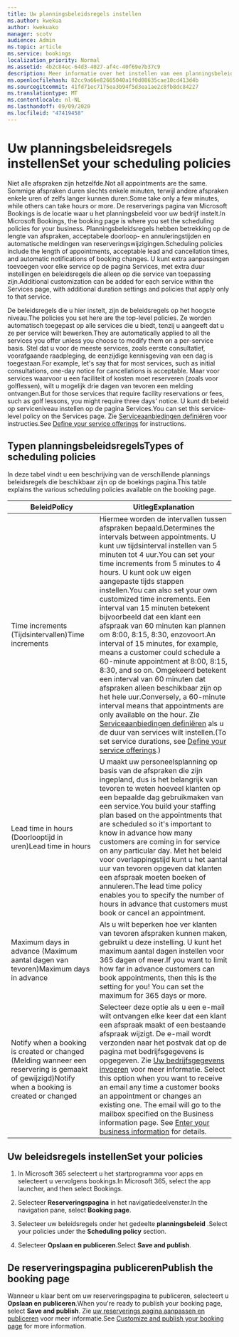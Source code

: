 ```yaml
---
title: Uw planningsbeleidsregels instellen
ms.author: kwekua
author: kwekuako
manager: scotv
audience: Admin
ms.topic: article
ms.service: bookings
localization_priority: Normal
ms.assetid: 4b2c84ec-64d3-4027-af4c-40f69e7b37c9
description: Meer informatie over het instellen van een planningsbeleid voor uw bedrijf. Het plannen van beleid omvat de lengte van afspraken, en de acceptabele overlappings-en annulerings tijden.
ms.openlocfilehash: 82cc9a66e82665040a1f0d08635cae10cd413d4b
ms.sourcegitcommit: 41fd71ec7175ea3b94f5d3ea1ae2c8fb8dc84227
ms.translationtype: MT
ms.contentlocale: nl-NL
ms.lasthandoff: 09/09/2020
ms.locfileid: "47419458"
---
```

# <a name="set-your-scheduling-policies"></a><span data-ttu-id="703cf-104">Uw planningsbeleidsregels instellen</span><span class="sxs-lookup"><span data-stu-id="703cf-104">Set your scheduling policies</span></span>

<span data-ttu-id="703cf-105">Niet alle afspraken zijn hetzelfde.</span><span class="sxs-lookup"><span data-stu-id="703cf-105">Not all appointments are the same.</span></span> <span data-ttu-id="703cf-106">Sommige afspraken duren slechts enkele minuten, terwijl andere afspraken enkele uren of zelfs langer kunnen duren.</span><span class="sxs-lookup"><span data-stu-id="703cf-106">Some take only a few minutes, while others can take hours or more.</span></span> <span data-ttu-id="703cf-107">De reserverings pagina van Microsoft Bookings is de locatie waar u het planningsbeleid voor uw bedrijf instelt.</span><span class="sxs-lookup"><span data-stu-id="703cf-107">In Microsoft Bookings, the booking page is where you set the scheduling policies for your business.</span></span> <span data-ttu-id="703cf-108">Planningsbeleidsregels hebben betrekking op de lengte van afspraken, acceptabele doorloop- en annuleringstijden en automatische meldingen van reserveringswijzigingen.</span><span class="sxs-lookup"><span data-stu-id="703cf-108">Scheduling policies include the length of appointments, acceptable lead and cancellation times, and automatic notifications of booking changes.</span></span> <span data-ttu-id="703cf-109">U kunt extra aanpassingen toevoegen voor elke service op de pagina Services, met extra duur instellingen en beleidsregels die alleen op die service van toepassing zijn.</span><span class="sxs-lookup"><span data-stu-id="703cf-109">Additional customization can be added for each service within the Services page, with additional duration settings and policies that apply only to that service.</span></span>

<span data-ttu-id="703cf-110">De beleidsregels die u hier instelt, zijn de beleidsregels op het hoogste niveau.</span><span class="sxs-lookup"><span data-stu-id="703cf-110">The policies you set here are the top-level policies.</span></span> <span data-ttu-id="703cf-111">Ze worden automatisch toegepast op alle services die u biedt, tenzij u aangeeft dat u ze per service wilt bewerken.</span><span class="sxs-lookup"><span data-stu-id="703cf-111">They are automatically applied to all the services you offer unless you choose to modify them on a per-service basis.</span></span> <span data-ttu-id="703cf-112">Stel dat u voor de meeste services, zoals eerste consultatief, voorafgaande raadpleging, de eenzijdige kennisgeving van een dag is toegestaan.</span><span class="sxs-lookup"><span data-stu-id="703cf-112">For example, let's say that for most services, such as initial consultations, one-day notice for cancellations is acceptable.</span></span> <span data-ttu-id="703cf-113">Maar voor services waarvoor u een faciliteit of kosten moet reserveren (zoals voor golflessen), wilt u mogelijk drie dagen van tevoren een melding ontvangen.</span><span class="sxs-lookup"><span data-stu-id="703cf-113">But for those services that require facility reservations or fees, such as golf lessons, you might require three days' notice.</span></span> <span data-ttu-id="703cf-114">U kunt dit beleid op serviceniveau instellen op de pagina Services.</span><span class="sxs-lookup"><span data-stu-id="703cf-114">You can set this service-level policy on the Services page.</span></span> <span data-ttu-id="703cf-115">Zie [Serviceaanbiedingen definiëren](define-service-offerings.md) voor instructies.</span><span class="sxs-lookup"><span data-stu-id="703cf-115">See [Define your service offerings](define-service-offerings.md) for instructions.</span></span>

## <a name="types-of-scheduling-policies"></a><span data-ttu-id="703cf-116">Typen planningsbeleidsregels</span><span class="sxs-lookup"><span data-stu-id="703cf-116">Types of scheduling policies</span></span>

<span data-ttu-id="703cf-117">In deze tabel vindt u een beschrijving van de verschillende plannings beleidsregels die beschikbaar zijn op de boekings pagina.</span><span class="sxs-lookup"><span data-stu-id="703cf-117">This table explains the various scheduling policies available on the booking page.</span></span>

| <span data-ttu-id="703cf-118">Beleid</span><span class="sxs-lookup"><span data-stu-id="703cf-118">Policy</span></span> | <span data-ttu-id="703cf-119">Uitleg</span><span class="sxs-lookup"><span data-stu-id="703cf-119">Explanation</span></span> |
|---|---|
| <span data-ttu-id="703cf-120">Time increments (Tijdsintervallen)</span><span class="sxs-lookup"><span data-stu-id="703cf-120">Time increments</span></span> | <span data-ttu-id="703cf-121">Hiermee worden de intervallen tussen afspraken bepaald.</span><span class="sxs-lookup"><span data-stu-id="703cf-121">Determines the intervals between appointments.</span></span> <span data-ttu-id="703cf-122">U kunt uw tijdsinterval instellen van 5 minuten tot 4 uur.</span><span class="sxs-lookup"><span data-stu-id="703cf-122">You can set your time increments from 5 minutes to 4 hours.</span></span> <span data-ttu-id="703cf-123">U kunt ook uw eigen aangepaste tijds stappen instellen.</span><span class="sxs-lookup"><span data-stu-id="703cf-123">You can also set your own customized time increments.</span></span> <span data-ttu-id="703cf-124">Een interval van 15 minuten betekent bijvoorbeeld dat een klant een afspraak van 60 minuten kan plannen om 8:00, 8:15, 8:30, enzovoort.</span><span class="sxs-lookup"><span data-stu-id="703cf-124">An interval of 15 minutes, for example, means a customer could schedule a 60-minute appointment at 8:00, 8:15, 8:30, and so on.</span></span> <span data-ttu-id="703cf-125">Omgekeerd betekent een interval van 60 minuten dat afspraken alleen beschikbaar zijn op het hele uur.</span><span class="sxs-lookup"><span data-stu-id="703cf-125">Conversely, a 60-minute interval means that appointments are only available on the hour.</span></span> <span data-ttu-id="703cf-126">Zie [Serviceaanbiedingen definiëren](define-service-offerings.md) als u de duur van services wilt instellen.</span><span class="sxs-lookup"><span data-stu-id="703cf-126">(To set service durations, see [Define your service offerings](define-service-offerings.md).)</span></span> |
| <span data-ttu-id="703cf-127">Lead time in hours (Doorlooptijd in uren)</span><span class="sxs-lookup"><span data-stu-id="703cf-127">Lead time in hours</span></span> | <span data-ttu-id="703cf-128">U maakt uw personeelsplanning op basis van de afspraken die zijn ingepland, dus is het belangrijk van tevoren te weten hoeveel klanten op een bepaalde dag gebruikmaken van een service.</span><span class="sxs-lookup"><span data-stu-id="703cf-128">You build your staffing plan based on the appointments that are scheduled so it's important to know in advance how many customers are coming in for service on any particular day.</span></span> <span data-ttu-id="703cf-129">Met het beleid voor overlappingstijd kunt u het aantal uur van tevoren opgeven dat klanten een afspraak moeten boeken of annuleren.</span><span class="sxs-lookup"><span data-stu-id="703cf-129">The lead time policy enables you to specify the number of hours in advance that customers must book or cancel an appointment.</span></span> |
| <span data-ttu-id="703cf-130">Maximum days in advance (Maximum aantal dagen van tevoren)</span><span class="sxs-lookup"><span data-stu-id="703cf-130">Maximum days in advance</span></span> | <span data-ttu-id="703cf-p106">Als u wilt beperken hoe ver klanten van tevoren afspraken kunnen maken, gebruikt u deze instelling. U kunt het maximum aantal dagen instellen voor 365 dagen of meer.</span><span class="sxs-lookup"><span data-stu-id="703cf-p106">If you want to limit how far in advance customers can book appointments, then this is the setting for you! You can set the maximum for 365 days or more.</span></span> |
| <span data-ttu-id="703cf-133">Notify when a booking is created or changed (Melding wanneer een reservering is gemaakt of gewijzigd)</span><span class="sxs-lookup"><span data-stu-id="703cf-133">Notify when a booking is created or changed</span></span> | <span data-ttu-id="703cf-p107">Selecteer deze optie als u een e-mail wilt ontvangen elke keer dat een klant een afspraak maakt of een bestaande afspraak wijzigt. De e-mail wordt verzonden naar het postvak dat op de pagina met bedrijfsgegevens is opgegeven. Zie [Uw bedrijfsgegevens invoeren](enter-business-information.md) voor meer informatie.  </span><span class="sxs-lookup"><span data-stu-id="703cf-p107">Select this option when you want to receive an email any time a customer books an appointment or changes an existing one. The email will go to the mailbox specified on the Business information page. See [Enter your business information](enter-business-information.md) for details.</span></span> |

## <a name="set-your-policies"></a><span data-ttu-id="703cf-137">Uw beleidsregels instellen</span><span class="sxs-lookup"><span data-stu-id="703cf-137">Set your policies</span></span>

1. <span data-ttu-id="703cf-138">In Microsoft 365 selecteert u het startprogramma voor apps en selecteert u vervolgens bookings.</span><span class="sxs-lookup"><span data-stu-id="703cf-138">In Microsoft 365, select the app launcher, and then select Bookings.</span></span>

1. <span data-ttu-id="703cf-139">Selecteer **Reserveringspagina** in het navigatiedeelvenster.</span><span class="sxs-lookup"><span data-stu-id="703cf-139">In the navigation pane, select **Booking page**.</span></span>

1. <span data-ttu-id="703cf-140">Selecteer uw beleidsregels onder het gedeelte **planningsbeleid** .</span><span class="sxs-lookup"><span data-stu-id="703cf-140">Select your policies under the **Scheduling policy** section.</span></span>

1. <span data-ttu-id="703cf-141">Selecteer **Opslaan en publiceren**.</span><span class="sxs-lookup"><span data-stu-id="703cf-141">Select **Save and publish**.</span></span>

## <a name="publish-the-booking-page"></a><span data-ttu-id="703cf-142">De reserveringspagina publiceren</span><span class="sxs-lookup"><span data-stu-id="703cf-142">Publish the booking page</span></span>

<span data-ttu-id="703cf-143">Wanneer u klaar bent om uw reserveringspagina te publiceren, selecteert u **Opslaan en publiceren**.</span><span class="sxs-lookup"><span data-stu-id="703cf-143">When you're ready to publish your booking page, select **Save and publish**.</span></span> <span data-ttu-id="703cf-144">Zie [uw reserverings pagina aanpassen en publiceren](customize-booking-page.md) voor meer informatie.</span><span class="sxs-lookup"><span data-stu-id="703cf-144">See [Customize and publish your booking page](customize-booking-page.md) for more information.</span></span>
